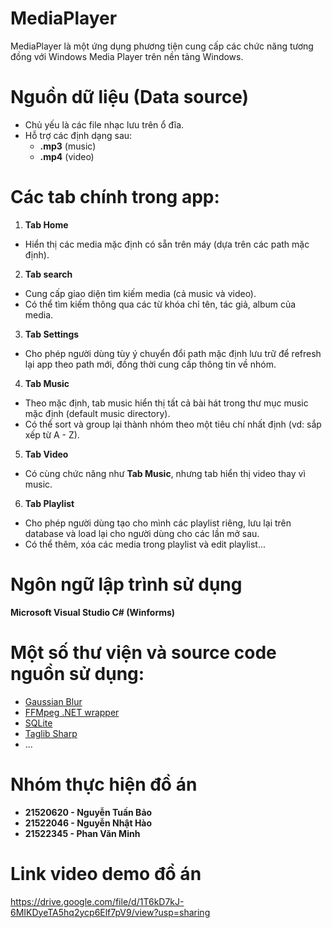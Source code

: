 # MediaPlayer
MediaPlayer là một ứng dụng phương tiện cung cấp các chức năng tương đồng với Windows Media Player trên nền tảng Windows.

# Nguồn dữ liệu (Data source) 
- Chủ yếu là các file nhạc lưu trên ổ đĩa.
- Hỗ trợ các định dạng sau:
    - **.mp3** (music)
    - **.mp4** (video)
	
# Các tab chính trong app: 
1. **Tab Home** 
- Hiển thị các media mặc định có sẵn trên máy (dựa trên các path mặc định).
2. **Tab search**
- Cung cấp giao diện tìm kiếm media (cả music và video).
- Có thể tìm kiếm thông qua các từ khóa chỉ tên, tác giả, album của media.
3. **Tab Settings**
- Cho phép người dùng tùy ý chuyển đổi path mặc định lưu trữ để refresh lại app theo path mới, đồng thời cung cấp thông tin về nhóm.
4. **Tab Music**
- Theo mặc định, tab music hiển thị tất cả bài hát trong thư mục music mặc định (default music directory).
- Có thể sort và group lại thành nhóm theo một tiêu chí nhất định (vd: sắp xếp từ A - Z).
5. **Tab Video**
- Có cùng chức năng như **Tab Music**, nhưng tab hiển thị video thay vì music.
6. **Tab Playlist**
- Cho phép người dùng tạo cho mình các playlist riêng, lưu lại trên database và load lại cho người dùng cho các lần mở sau.
- Có thể thêm, xóa các media trong playlist và edit playlist...

# Ngôn ngữ lập trình sử dụng
**Microsoft Visual Studio C# (Winforms)**

# Một số thư viện và source code nguồn sử dụng:
- [Gaussian Blur](https://github.com/mdymel/superfastblur)
- [FFMpeg .NET wrapper](https://www.nrecosite.com/video_converter_net.aspx)
- [SQLite](nuget.org/packages/System.Data.SQLite/)
- [Taglib Sharp](https://github.com/mono/taglib-sharp)
- ...

# Nhóm thực hiện đồ án 
- **21520620 - Nguyễn Tuấn Bảo**
- **21522046 - Nguyễn Nhật Hào**
- **21522345 - Phan Văn Minh**

# Link video demo đồ án
https://drive.google.com/file/d/1T6kD7kJ-6MIKDyeTA5hq2ycp6Elf7pV9/view?usp=sharing
